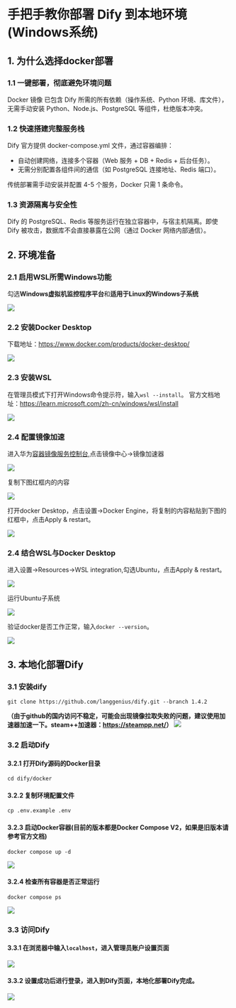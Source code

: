 # 手把手教你部署 Dify 到本地环境(Windows系统)
## 1. 为什么选择docker部署
### 1.1 一键部署，彻底避免环境问题
Docker 镜像 已包含 Dify 所需的所有依赖（操作系统、Python 环境、库文件），无需手动安装 Python、Node.js、PostgreSQL 等组件，杜绝版本冲突。
### 1.2 快速搭建完整服务栈
Dify 官方提供 docker-compose.yml 文件，通过容器编排：
* 自动创建网络，连接多个容器（Web 服务 + DB + Redis + 后台任务）。
* 无需分别配置各组件间的通信（如 PostgreSQL 连接地址、Redis 端口）。

传统部署需手动安装并配置 4-5 个服务，Docker 只需 1 条命令。
### 1.3 资源隔离与安全性
Dify 的 PostgreSQL、Redis 等服务运行在独立容器中，与宿主机隔离。即使 Dify 被攻击，数据库不会直接暴露在公网（通过 Docker 网络内部通信）。
## 2. 环境准备
### 2.1 启用WSL所需Windows功能

勾选**Windows虚拟机监控程序平台**和**适用于Linux的Windows子系统**

![](/Practice/dify-local-deployment-guide/2.1.png)
### 2.2 安装Docker Desktop

下载地址：<https://www.docker.com/products/docker-desktop/>

![](/Practice/dify-local-deployment-guide/2.2.png)
### 2.3 安装WSL

在管理员模式下打开Windows命令提示符，输入`wsl --install`。
官方文档地址：<https://learn.microsoft.com/zh-cn/windows/wsl/install>

![](/Practice/dify-local-deployment-guide/2.3.png)
### 2.4 配置镜像加速

进入华为[容器镜像服务控制台](<https://console.huaweicloud.com/swr/>),点击镜像中心->镜像加速器

![](/Practice/dify-local-deployment-guide/2.4.png)

复制下图红框内的内容

![](/Practice/dify-local-deployment-guide/2.5.png)

打开docker Desktop，点击设置->Docker Engine，将复制的内容粘贴到下图的红框中，点击Apply & restart。

![](/Practice/dify-local-deployment-guide/2.6.png)
### 2.4 结合WSL与Docker Desktop

进入设置->Resources->WSL integration,勾选Ubuntu，点击Apply & restart。

![](/Practice/dify-local-deployment-guide/2.7.png)

运行Ubuntu子系统

![](/Practice/dify-local-deployment-guide/2.8.png)

验证docker是否工作正常，输入`docker --version`。

![](/Practice/dify-local-deployment-guide/2.9.png)
## 3. 本地化部署Dify
### 3.1 安装dify
```Shell
git clone https://github.com/langgenius/dify.git --branch 1.4.2
```
**（由于github的国内访问不稳定，可能会出现镜像拉取失败的问题，建议使用加速器加速一下。steam++加速器：<https://steampp.net/>）**
![](/Practice/dify-local-deployment-guide/3.1.png)
### 3.2 启动Dify
#### 3.2.1 打开Dify源码的Docker目录
```Shell
cd dify/docker
```
#### 3.2.2 复制环境配置文件
```Shell
cp .env.example .env
```
#### 3.2.3 启动Docker容器(目前的版本都是Docker Compose V2，如果是旧版本请参考官方文档)
```Shell
docker compose up -d
```
![](/Practice/dify-local-deployment-guide/3.2.png)
#### 3.2.4 检查所有容器是否正常运行
```Shell
docker compose ps
```
![](/Practice/dify-local-deployment-guide/3.3.png)
### 3.3 访问Dify
#### 3.3.1 在浏览器中输入`localhost`，进入管理员账户设置页面
![](/Practice/dify-local-deployment-guide/3.4.png)
#### 3.3.2 设置成功后进行登录，进入到Dify页面，本地化部署Dify完成。
![](/Practice/dify-local-deployment-guide/3.5.png)


